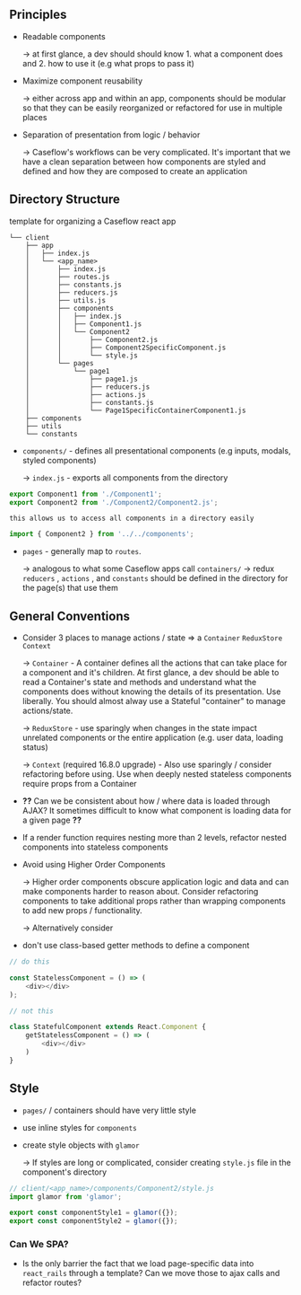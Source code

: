 ## Principles

- Readable components

    → at first glance, a dev should should know 1. what a component does and 2. how to use it (e.g what props to pass it)

- Maximize component reusability

    → either across app and within an app, components should be modular so that they can be easily reorganized or refactored for use in multiple places

- Separation of presentation from logic / behavior

    → Caseflow's workflows can be very complicated. It's important that we have a clean separation between how components are styled and defined and how they are composed to create an application

## Directory Structure

template for organizing a Caseflow react app
```
└── client
    ├── app
    │   ├── index.js
    │   └── <app_name>
    │       ├── index.js
    │       ├── routes.js
    │       ├── constants.js
    │       ├── reducers.js
    │       ├── utils.js
    │       ├── components
    │       │   ├── index.js
    │       │   ├── Component1.js
    │       │   └── Component2
    │       │       ├── Component2.js
    │       │       ├── Component2SpecificComponent.js
    │       │       └── style.js
    │       └── pages
    │           └── page1
    │               ├── page1.js
    │               ├── reducers.js
    │               ├── actions.js
    │               ├── constants.js
    │               └── Page1SpecificContainerComponent1.js
    ├── components
    ├── utils
    └── constants
```

- `components/` - defines all presentational components (e.g inputs, modals, styled components)

    → `index.js` - exports all components from the directory

```javascript
export Component1 from './Component1';
export Component2 from './Component2/Component2.js';
```

    this allows us to access all components in a directory easily

```javascript
import { Component2 } from '../../components';
```

- `pages` - generally map to `routes`.

    → analogous to what some Caseflow apps call `containers/`
    → redux `reducers` , `actions` , and `constants` should be defined in the directory for the page(s) that use them

## General Conventions

- Consider 3 places to manage actions / state ⇒ a `Container` `ReduxStore` `Context`

    → `Container` - A container defines all the actions that can take place for a component and it's children. At first glance, a dev should be able to read a Container's state and methods and understand what the components does without knowing the details of its presentation. Use liberally. You should almost alway use a Stateful "container" to manage actions/state.

    → `ReduxStore` - use sparingly when changes in the state impact unrelated components or the entire application (e.g. user data, loading status)

    → `Context` (required 16.8.0 upgrade) - Also use sparingly / consider refactoring before using. Use when deeply nested stateless components require props from a Container

- **??** Can we be consistent about how / where data is loaded through AJAX? It sometimes difficult to know what component is loading data for a given page **??**
- If a render function requires nesting more than 2 levels, refactor nested components into stateless components
- Avoid using Higher Order Components

    → Higher order components obscure application logic and data and can make components harder to reason about. Consider refactoring components to take additional props rather than wrapping components to add new props / functionality.

    → Alternatively consider

- don't use class-based getter methods to define a component

```javascript
// do this

const StatelessComponent = () => (
	<div></div>
);

// not this

class StatefulComponent extends React.Component {
	getStatelessComponent = () => (
		<div></div>
	)
}
```

## Style

- `pages/` / containers should have very little style
- use inline styles for `components`
- create style objects with `glamor`

    → If styles are long or complicated, consider creating `style.js` file in the component's directory

```javascript
// client/<app_name>/components/Component2/style.js
import glamor from 'glamor';

export const componentStyle1 = glamor({});
export const componentStyle2 = glamor({});
```

### Can We SPA?

- Is the only barrier the fact that we load page-specific data into `react_rails` through a template? Can we move those to ajax calls and refactor routes?
